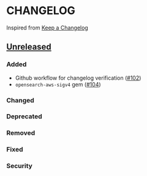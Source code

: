 # CHANGELOG
Inspired from [Keep a Changelog](https://keepachangelog.com/en/1.0.0/)

## [Unreleased]
### Added
- Github workflow for changelog verification ([#102](https://github.com/opensearch-project/opensearch-ruby/pull/102))
- `opensearch-aws-sigv4` gem ([#104](https://github.com/opensearch-project/opensearch-ruby/pull/104))

### Changed

### Deprecated

### Removed

### Fixed

### Security


[Unreleased]: https://github.com/opensearch-project/opensearch-ruby/compare/2.0...HEAD
